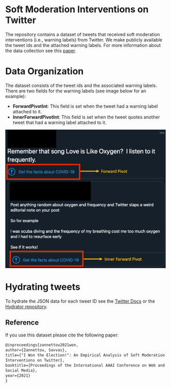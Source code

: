 # Soft Moderation Interventions on Twitter
The repository contains a dataset of tweets that received soft moderation interventions (i.e., warning labels) from Twitter. We make publicly available the tweet ids and the attached warning labels. For more information about the data collection see this [paper](https://arxiv.org/abs/2101.07183).


# Data Organization

The dataset consists of the tweet ids and the associated warning labels. There are two fields for the warning labels (see image below for an example): 

- **ForwardPivotInt**: This field is set when the tweet had a warning label attached to it.
- **InnerForwardPivotInt**: This field is set when the tweet quotes another tweet that had a warning label attached to it.

![Examples of Soft Moderation Interventions](example.png "Examples of Soft Moderation Interventions")


# Hydrating tweets

To hydrate the JSON data for each tweet ID see the [Twitter Docs](https://developer.twitter.com/en/docs/twitter-api/tweets/lookup/api-reference) or the [Hydrator repository](https://github.com/DocNow/hydrator). 


## Reference
If you use this dataset please cite the following paper:

    @inproceedings{zannettou2021won,
    author={Zannettou, Savvas},
    title={"I Won the Election!": An Empirical Analysis of Soft Moderation Interventions on Twitter},
    booktitle={Proceedings of the International AAAI Conference on Web and Social Media},
    year={2021}
    }


